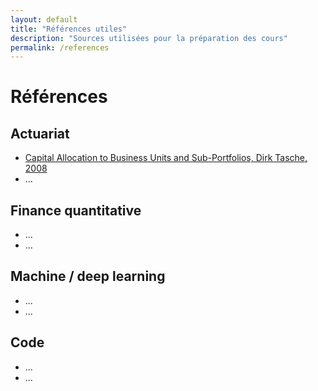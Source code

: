 ```yaml
---
layout: default
title: "Références utiles"
description: "Sources utilisées pour la préparation des cours"
permalink: /references
---
```


# Références

## Actuariat

<ul type="1">
  <li> <a href = "https://tortuecookie.github.io/docs/actuariat/Capital Allocation - Tasche.pdf"> Capital Allocation to Business Units and Sub-Portfolios, Dirk Tasche, 2008  </a> </li>
  <li> ... </li>
</ul>

## Finance quantitative

<ul type="1">
  <li> ... </li>
  <li> ... </li>
</ul>

## Machine / deep learning

<ul type="1">
  <li> ... </li>
  <li> ... </li>
</ul>

## Code

<ul type="1">
  <li> ... </li>
  <li> ... </li>
</ul>
